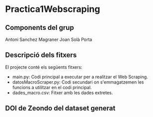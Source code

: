 # Practica1Webscraping

## Components del grup

Antoni Sanchez Magraner
Joan Solà Porta

## Descripció dels fitxers

El projecte conté els següents fitxers:

* main.py: Codi principal a executar per a realitzar el Web Scraping.
* datosMacroScraper.py: Codi secundari on s'emmagatzemen les funcions a utilitzar en el codi principal.
* dades_macro.csv: Fitxer amb les dades extretes.

## DOI de Zeondo del dataset generat

